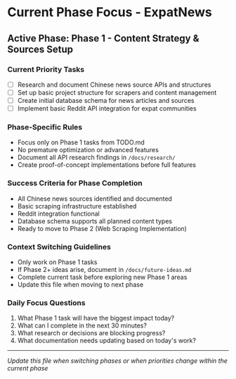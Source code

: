 # Current Phase Focus - ExpatNews

## Active Phase: Phase 1 - Content Strategy & Sources Setup

### Current Priority Tasks

- [ ] Research and document Chinese news source APIs and structures
- [ ] Set up basic project structure for scrapers and content management
- [ ] Create initial database schema for news articles and sources
- [ ] Implement basic Reddit API integration for expat communities

### Phase-Specific Rules

- Focus only on Phase 1 tasks from TODO.md
- No premature optimization or advanced features
- Document all API research findings in `/docs/research/`
- Create proof-of-concept implementations before full features

### Success Criteria for Phase Completion

- All Chinese news sources identified and documented
- Basic scraping infrastructure established
- Reddit integration functional
- Database schema supports all planned content types
- Ready to move to Phase 2 (Web Scraping Implementation)

### Context Switching Guidelines

- Only work on Phase 1 tasks
- If Phase 2+ ideas arise, document in `/docs/future-ideas.md`
- Complete current task before exploring new Phase 1 areas
- Update this file when moving to next phase

### Daily Focus Questions

1. What Phase 1 task will have the biggest impact today?
2. What can I complete in the next 30 minutes?
3. What research or decisions are blocking progress?
4. What documentation needs updating based on today's work?

---

_Update this file when switching phases or when priorities change within the current phase_

